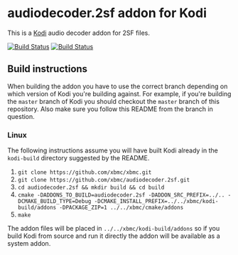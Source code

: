 # audiodecoder.2sf addon for Kodi

This is a [Kodi](http://kodi.tv) audio decoder addon for 2SF files.

[![Build Status](https://travis-ci.org/xbmc/audiodecoder.2sf.svg?branch=master)](https://travis-ci.org/xbmc/audiodecoder.2sf)
[![Build Status](https://ci.appveyor.com/api/projects/status/github/xbmc/audiodecoder.2sf?svg=true)](https://ci.appveyor.com/project/xbmc/audiodecoder-2sf)

## Build instructions

When building the addon you have to use the correct branch depending on which version of Kodi you're building against. 
For example, if you're building the `master` branch of Kodi you should checkout the `master` branch of this repository. 
Also make sure you follow this README from the branch in question.

### Linux

The following instructions assume you will have built Kodi already in the `kodi-build` directory 
suggested by the README.

1. `git clone https://github.com/xbmc/xbmc.git`
2. `git clone https://github.com/xbmc/audiodecoder.2sf.git`
3. `cd audiodecoder.2sf && mkdir build && cd build`
4. `cmake -DADDONS_TO_BUILD=audiodecoder.2sf -DADDON_SRC_PREFIX=../.. -DCMAKE_BUILD_TYPE=Debug -DCMAKE_INSTALL_PREFIX=../../xbmc/kodi-build/addons -DPACKAGE_ZIP=1 ../../xbmc/cmake/addons`
5. `make`

The addon files will be placed in `../../xbmc/kodi-build/addons` so if you build Kodi from source and run it directly 
the addon will be available as a system addon.
